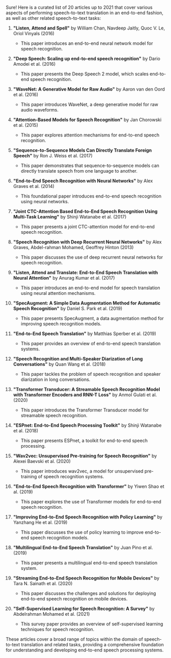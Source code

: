 Sure! Here is a curated list of 20 articles up to 2021 that cover various aspects of performing speech-to-text translation in an end-to-end fashion, as well as other related speech-to-text tasks:

1. **"Listen, Attend and Spell"** by William Chan, Navdeep Jaitly, Quoc V. Le, Oriol Vinyals (2016)
   - This paper introduces an end-to-end neural network model for speech recognition.

2. **"Deep Speech: Scaling up end-to-end speech recognition"** by Dario Amodei et al. (2016)
   - This paper presents the Deep Speech 2 model, which scales end-to-end speech recognition.

3. **"WaveNet: A Generative Model for Raw Audio"** by Aaron van den Oord et al. (2016)
   - This paper introduces WaveNet, a deep generative model for raw audio waveforms.

4. **"Attention-Based Models for Speech Recognition"** by Jan Chorowski et al. (2015)
   - This paper explores attention mechanisms for end-to-end speech recognition.

5. **"Sequence-to-Sequence Models Can Directly Translate Foreign Speech"** by Ron J. Weiss et al. (2017)
   - This paper demonstrates that sequence-to-sequence models can directly translate speech from one language to another.

6. **"End-to-End Speech Recognition with Neural Networks"** by Alex Graves et al. (2014)
   - This foundational paper introduces end-to-end speech recognition using neural networks.

7. **"Joint CTC-Attention Based End-to-End Speech Recognition Using Multi-Task Learning"** by Shinji Watanabe et al. (2017)
   - This paper presents a joint CTC-attention model for end-to-end speech recognition.

8. **"Speech Recognition with Deep Recurrent Neural Networks"** by Alex Graves, Abdel-rahman Mohamed, Geoffrey Hinton (2013)
   - This paper discusses the use of deep recurrent neural networks for speech recognition.

9. **"Listen, Attend and Translate: End-to-End Speech Translation with Neural Attention"** by Anurag Kumar et al. (2017)
   - This paper introduces an end-to-end model for speech translation using neural attention mechanisms.

10. **"SpecAugment: A Simple Data Augmentation Method for Automatic Speech Recognition"** by Daniel S. Park et al. (2019)
    - This paper presents SpecAugment, a data augmentation method for improving speech recognition models.

11. **"End-to-End Speech Translation"** by Matthias Sperber et al. (2019)
    - This paper provides an overview of end-to-end speech translation systems.

12. **"Speech Recognition and Multi-Speaker Diarization of Long Conversations"** by Quan Wang et al. (2018)
    - This paper tackles the problem of speech recognition and speaker diarization in long conversations.

13. **"Transformer Transducer: A Streamable Speech Recognition Model with Transformer Encoders and RNN-T Loss"** by Anmol Gulati et al. (2020)
    - This paper introduces the Transformer Transducer model for streamable speech recognition.

14. **"ESPnet: End-to-End Speech Processing Toolkit"** by Shinji Watanabe et al. (2018)
    - This paper presents ESPnet, a toolkit for end-to-end speech processing.

15. **"Wav2vec: Unsupervised Pre-training for Speech Recognition"** by Alexei Baevski et al. (2020)
    - This paper introduces wav2vec, a model for unsupervised pre-training of speech recognition systems.

16. **"End-to-End Speech Recognition with Transformer"** by Yiwen Shao et al. (2019)
    - This paper explores the use of Transformer models for end-to-end speech recognition.

17. **"Improving End-to-End Speech Recognition with Policy Learning"** by Yanzhang He et al. (2019)
    - This paper discusses the use of policy learning to improve end-to-end speech recognition models.

18. **"Multilingual End-to-End Speech Translation"** by Juan Pino et al. (2019)
    - This paper presents a multilingual end-to-end speech translation system.

19. **"Streaming End-to-End Speech Recognition for Mobile Devices"** by Tara N. Sainath et al. (2020)
    - This paper discusses the challenges and solutions for deploying end-to-end speech recognition on mobile devices.

20. **"Self-Supervised Learning for Speech Recognition: A Survey"** by Abdelrahman Mohamed et al. (2021)
    - This survey paper provides an overview of self-supervised learning techniques for speech recognition.

These articles cover a broad range of topics within the domain of speech-to-text translation and related tasks, providing a comprehensive foundation for understanding and developing end-to-end speech processing systems.